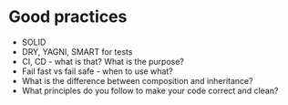 # Good practices
- SOLID
- DRY, YAGNI, SMART for tests
- CI, CD - what is that? What is the purpose?
- Fail fast vs fail safe - when to use what?
- What is the difference between composition and inheritance?
- What principles do you follow to make your code correct and clean?